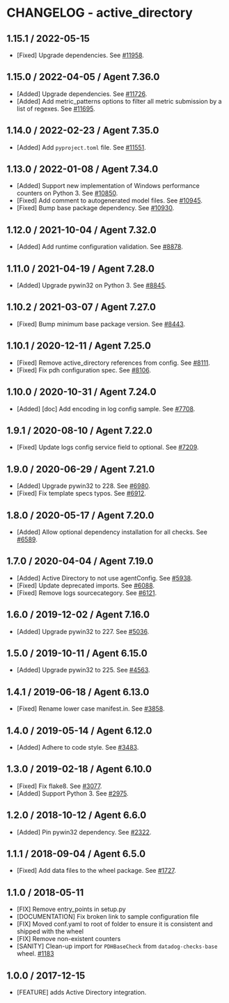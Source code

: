# CHANGELOG - active_directory

## 1.15.1 / 2022-05-15

* [Fixed] Upgrade dependencies. See [#11958](https://github.com/DataDog/integrations-core/pull/11958).

## 1.15.0 / 2022-04-05 / Agent 7.36.0

* [Added] Upgrade dependencies. See [#11726](https://github.com/DataDog/integrations-core/pull/11726).
* [Added] Add metric_patterns options to filter all metric submission by a list of regexes. See [#11695](https://github.com/DataDog/integrations-core/pull/11695).

## 1.14.0 / 2022-02-23 / Agent 7.35.0

* [Added] Add `pyproject.toml` file. See [#11551](https://github.com/DataDog/integrations-core/pull/11551).

## 1.13.0 / 2022-01-08 / Agent 7.34.0

* [Added] Support new implementation of Windows performance counters on Python 3. See [#10850](https://github.com/DataDog/integrations-core/pull/10850).
* [Fixed] Add comment to autogenerated model files. See [#10945](https://github.com/DataDog/integrations-core/pull/10945).
* [Fixed] Bump base package dependency. See [#10930](https://github.com/DataDog/integrations-core/pull/10930).

## 1.12.0 / 2021-10-04 / Agent 7.32.0

* [Added] Add runtime configuration validation. See [#8878](https://github.com/DataDog/integrations-core/pull/8878).

## 1.11.0 / 2021-04-19 / Agent 7.28.0

* [Added] Upgrade pywin32 on Python 3. See [#8845](https://github.com/DataDog/integrations-core/pull/8845).

## 1.10.2 / 2021-03-07 / Agent 7.27.0

* [Fixed] Bump minimum base package version. See [#8443](https://github.com/DataDog/integrations-core/pull/8443).

## 1.10.1 / 2020-12-11 / Agent 7.25.0

* [Fixed] Remove active_directory references from config. See [#8111](https://github.com/DataDog/integrations-core/pull/8111).
* [Fixed] Fix pdh configuration spec. See [#8106](https://github.com/DataDog/integrations-core/pull/8106).

## 1.10.0 / 2020-10-31 / Agent 7.24.0

* [Added] [doc] Add encoding in log config sample. See [#7708](https://github.com/DataDog/integrations-core/pull/7708).

## 1.9.1 / 2020-08-10 / Agent 7.22.0

* [Fixed] Update logs config service field to optional. See [#7209](https://github.com/DataDog/integrations-core/pull/7209).

## 1.9.0 / 2020-06-29 / Agent 7.21.0

* [Added] Upgrade pywin32 to 228. See [#6980](https://github.com/DataDog/integrations-core/pull/6980).
* [Fixed] Fix template specs typos. See [#6912](https://github.com/DataDog/integrations-core/pull/6912).

## 1.8.0 / 2020-05-17 / Agent 7.20.0

* [Added] Allow optional dependency installation for all checks. See [#6589](https://github.com/DataDog/integrations-core/pull/6589).

## 1.7.0 / 2020-04-04 / Agent 7.19.0

* [Added] Active Directory to not use agentConfig. See [#5938](https://github.com/DataDog/integrations-core/pull/5938).
* [Fixed] Update deprecated imports. See [#6088](https://github.com/DataDog/integrations-core/pull/6088).
* [Fixed] Remove logs sourcecategory. See [#6121](https://github.com/DataDog/integrations-core/pull/6121).

## 1.6.0 / 2019-12-02 / Agent 7.16.0

* [Added] Upgrade pywin32 to 227. See [#5036](https://github.com/DataDog/integrations-core/pull/5036).

## 1.5.0 / 2019-10-11 / Agent 6.15.0

* [Added] Upgrade pywin32 to 225. See [#4563](https://github.com/DataDog/integrations-core/pull/4563).

## 1.4.1 / 2019-06-18 / Agent 6.13.0

* [Fixed] Rename lower case manifest.in. See [#3858](https://github.com/DataDog/integrations-core/pull/3858).

## 1.4.0 / 2019-05-14 / Agent 6.12.0

* [Added] Adhere to code style. See [#3483](https://github.com/DataDog/integrations-core/pull/3483).

## 1.3.0 / 2019-02-18 / Agent 6.10.0

* [Fixed] Fix flake8. See [#3077](https://github.com/DataDog/integrations-core/pull/3077).
* [Added] Support Python 3. See [#2975](https://github.com/DataDog/integrations-core/pull/2975).

## 1.2.0 / 2018-10-12 / Agent 6.6.0

* [Added] Pin pywin32 dependency. See [#2322](https://github.com/DataDog/integrations-core/pull/2322).

## 1.1.1 / 2018-09-04 / Agent 6.5.0

* [Fixed] Add data files to the wheel package. See [#1727](https://github.com/DataDog/integrations-core/pull/1727).

## 1.1.0 / 2018-05-11

* [FIX] Remove entry_points in setup.py
* [DOCUMENTATION] Fix broken link to sample configuration file
* [FIX] Moved conf.yaml to root of folder to ensure it is consistent and shipped with the wheel
* [FIX] Remove non-existent counters
* [SANITY] Clean-up import for `PDHBaseCheck` from `datadog-checks-base` wheel. [#1183](https://github.com/DataDog/integrations-core/issues/1183)

## 1.0.0 / 2017-12-15

* [FEATURE] adds Active Directory integration.
